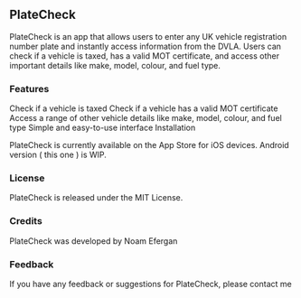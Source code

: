 ## PlateCheck

PlateCheck is an app that allows users to enter any UK vehicle registration number plate and instantly access information from the DVLA. Users can check if a vehicle is taxed, has a valid MOT certificate, and access other important details like make, model, colour, and fuel type.

### Features

Check if a vehicle is taxed
Check if a vehicle has a valid MOT certificate
Access a range of other vehicle details like make, model, colour, and fuel type
Simple and easy-to-use interface
Installation

PlateCheck is currently available on the App Store for iOS devices. Android version ( this one ) is WIP.

### License

PlateCheck is released under the MIT License.

### Credits

PlateCheck was developed by Noam Efergan

### Feedback

If you have any feedback or suggestions for PlateCheck, please contact me 
